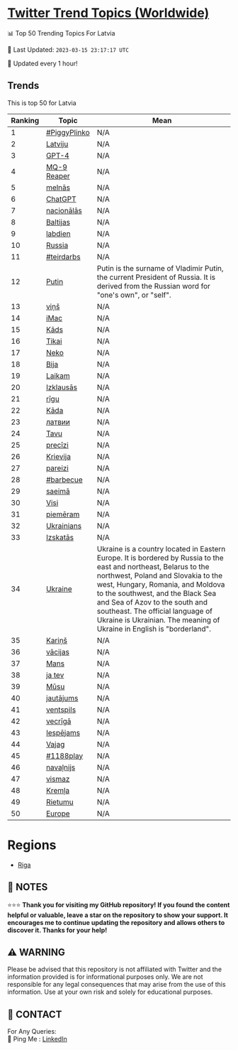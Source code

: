 [Twitter Trend Topics (Worldwide)](https://github.com/ErcinDedeoglu/Twitter-Trend-Topics)
==========


📊 Top 50 Trending Topics For Latvia

📆 Last Updated: `2023-03-15 23:17:17 UTC`

🔧 Updated every 1 hour!


## Trends

This is top 50 for Latvia

| Ranking | Topic | Mean |
| ------- | ------------ | ------------ |
| 1 | [#PiggyPlinko](http://twitter.com/search?q=%23PiggyPlinko) | N/A |
| 2 | [Latviju](http://twitter.com/search?q=Latviju) | N/A |
| 3 | [GPT-4](http://twitter.com/search?q=GPT-4) | N/A |
| 4 | [MQ-9 Reaper](http://twitter.com/search?q=MQ-9+Reaper) | N/A |
| 5 | [melnās](http://twitter.com/search?q=meln%c4%81s) | N/A |
| 6 | [ChatGPT](http://twitter.com/search?q=ChatGPT) | N/A |
| 7 | [nacionālās](http://twitter.com/search?q=nacion%c4%81l%c4%81s) | N/A |
| 8 | [Baltijas](http://twitter.com/search?q=Baltijas) | N/A |
| 9 | [labdien](http://twitter.com/search?q=labdien) | N/A |
| 10 | [Russia](http://twitter.com/search?q=Russia) | N/A |
| 11 | [#teirdarbs](http://twitter.com/search?q=%23teirdarbs) | N/A |
| 12 | [Putin](http://twitter.com/search?q=Putin) | Putin is the surname of Vladimir Putin, the current President of Russia. It is derived from the Russian word for "one's own", or "self". |
| 13 | [viņš](http://twitter.com/search?q=vi%c5%86%c5%a1) | N/A |
| 14 | [iMac](http://twitter.com/search?q=iMac) | N/A |
| 15 | [Kāds](http://twitter.com/search?q=K%c4%81ds) | N/A |
| 16 | [Tikai](http://twitter.com/search?q=Tikai) | N/A |
| 17 | [Neko](http://twitter.com/search?q=Neko) | N/A |
| 18 | [Bija](http://twitter.com/search?q=Bija) | N/A |
| 19 | [Laikam](http://twitter.com/search?q=Laikam) | N/A |
| 20 | [Izklausās](http://twitter.com/search?q=Izklaus%c4%81s) | N/A |
| 21 | [rīgu](http://twitter.com/search?q=r%c4%abgu) | N/A |
| 22 | [Kāda](http://twitter.com/search?q=K%c4%81da) | N/A |
| 23 | [латвии](http://twitter.com/search?q=%d0%bb%d0%b0%d1%82%d0%b2%d0%b8%d0%b8) | N/A |
| 24 | [Tavu](http://twitter.com/search?q=Tavu) | N/A |
| 25 | [precīzi](http://twitter.com/search?q=prec%c4%abzi) | N/A |
| 26 | [Krievija](http://twitter.com/search?q=Krievija) | N/A |
| 27 | [pareizi](http://twitter.com/search?q=pareizi) | N/A |
| 28 | [#barbecue](http://twitter.com/search?q=%23barbecue) | N/A |
| 29 | [saeimā](http://twitter.com/search?q=saeim%c4%81) | N/A |
| 30 | [Visi](http://twitter.com/search?q=Visi) | N/A |
| 31 | [piemēram](http://twitter.com/search?q=piem%c4%93ram) | N/A |
| 32 | [Ukrainians](http://twitter.com/search?q=Ukrainians) | N/A |
| 33 | [Izskatās](http://twitter.com/search?q=Izskat%c4%81s) | N/A |
| 34 | [Ukraine](http://twitter.com/search?q=Ukraine) | Ukraine is a country located in Eastern Europe. It is bordered by Russia to the east and northeast, Belarus to the northwest, Poland and Slovakia to the west, Hungary, Romania, and Moldova to the southwest, and the Black Sea and Sea of Azov to the south and southeast. The official language of Ukraine is Ukrainian. The meaning of Ukraine in English is "borderland". |
| 35 | [Kariņš](http://twitter.com/search?q=Kari%c5%86%c5%a1) | N/A |
| 36 | [vācijas](http://twitter.com/search?q=v%c4%81cijas) | N/A |
| 37 | [Mans](http://twitter.com/search?q=Mans) | N/A |
| 38 | [ja tev](http://twitter.com/search?q=ja+tev) | N/A |
| 39 | [Mūsu](http://twitter.com/search?q=M%c5%absu) | N/A |
| 40 | [jautājums](http://twitter.com/search?q=jaut%c4%81jums) | N/A |
| 41 | [ventspils](http://twitter.com/search?q=ventspils) | N/A |
| 42 | [vecrīgā](http://twitter.com/search?q=vecr%c4%abg%c4%81) | N/A |
| 43 | [Iespējams](http://twitter.com/search?q=Iesp%c4%93jams) | N/A |
| 44 | [Vajag](http://twitter.com/search?q=Vajag) | N/A |
| 45 | [#1188play](http://twitter.com/search?q=%231188play) | N/A |
| 46 | [navaļnijs](http://twitter.com/search?q=nava%c4%bcnijs) | N/A |
| 47 | [vismaz](http://twitter.com/search?q=vismaz) | N/A |
| 48 | [Kremļa](http://twitter.com/search?q=Krem%c4%bca) | N/A |
| 49 | [Rietumu](http://twitter.com/search?q=Rietumu) | N/A |
| 50 | [Europe](http://twitter.com/search?q=Europe) | N/A |



# Regions

* [Riga](</Latvia/Riga.md>)



## 📝 NOTES

⭐⭐⭐ **Thank you for visiting my GitHub repository! If you found the content helpful or valuable, leave a star on the repository to show your support. It encourages me to continue updating the repository and allows others to discover it. Thanks for your help!**


## ⚠️ WARNING

Please be advised that this repository is not affiliated with Twitter and the information provided is for informational purposes only. We are not responsible for any legal consequences that may arise from the use of this information. Use at your own risk and solely for educational purposes.


## 📨 CONTACT

 For Any Queries:  
            🏓 Ping Me : [LinkedIn](https://www.linkedin.com/in/ercindedeoglu/)
